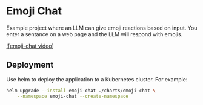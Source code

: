 # Emoji Chat
Example project where an LLM can give emoji reactions based on input. You enter a sentance on a web page and the LLM will respond with emojis.

[![emoji-chat video]](https://raw.githubusercontent.com/schedin/emoji-chat/refs/heads/main/emoji-chat.mp4)



## Deployment

Use helm to deploy the application to a Kubernetes cluster. For example:

```bash
helm upgrade --install emoji-chat ./charts/emoji-chat \
    --namespace emoji-chat --create-namespace
```
